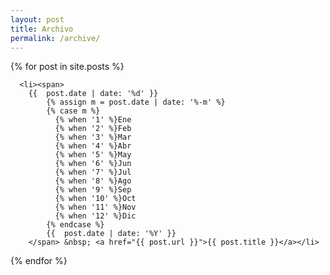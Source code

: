 ```yaml
---
layout: post
title: Archivo
permalink: /archive/
---
```


<div class="posts">
  {% for post in site.posts %}
    
      <li><span>
        {{  post.date | date: '%d' }} 
            {% assign m = post.date | date: '%-m' %}
            {% case m %} 
              {% when '1' %}Ene
              {% when '2' %}Feb
              {% when '3' %}Mar
              {% when '4' %}Abr
              {% when '5' %}May
              {% when '6' %}Jun
              {% when '7' %}Jul
              {% when '8' %}Ago
              {% when '9' %}Sep
              {% when '10' %}Oct
              {% when '11' %}Nov
              {% when '12' %}Dic
            {% endcase %} 
            {{  post.date | date: '%Y' }}
        </span> &nbsp; <a href="{{ post.url }}">{{ post.title }}</a></li> 
    
  {% endfor %}
</div>
  
